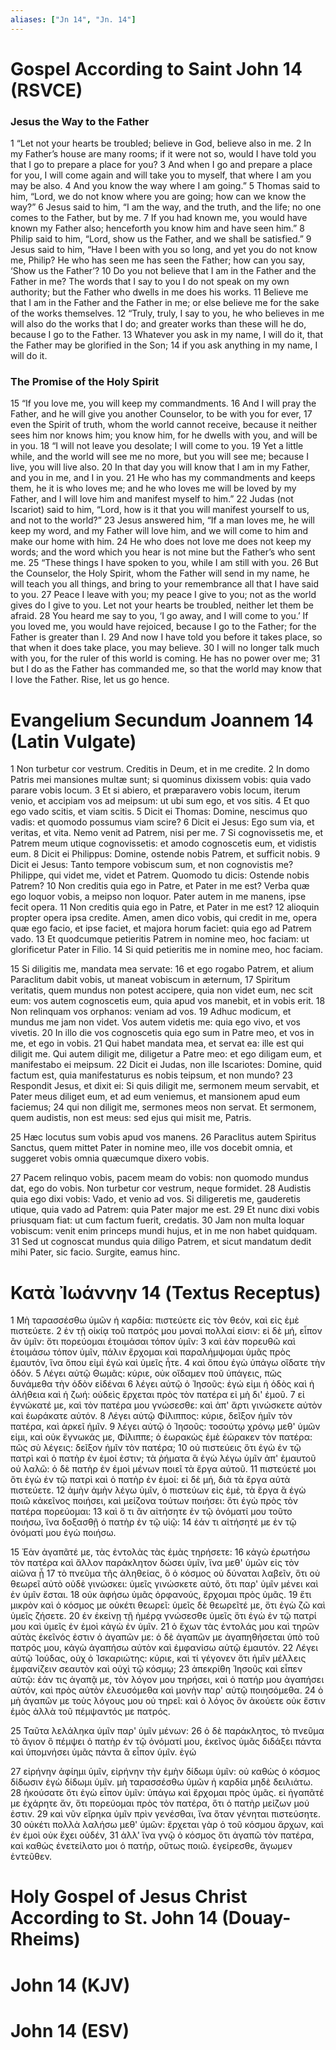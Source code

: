 ```yaml
---
aliases: ["Jn 14", "Jn. 14"]
---
```



# Gospel According to Saint John 14 (RSVCE)

### Jesus the Way to the Father
1 “Let not your hearts be troubled; believe in God, believe also in me.
2 In my Father’s house are many rooms; if it were not so, would I have told you that I go to prepare a place for you?
3 And when I go and prepare a place for you, I will come again and will take you to myself, that where I am you may be also.
4 And you know the way where I am going.”
5 Thomas said to him, “Lord, we do not know where you are going; how can we know the way?”
6 Jesus said to him, “I am the way, and the truth, and the life; no one comes to the Father, but by me.
7 If you had known me, you would have known my Father also; henceforth you know him and have seen him.”
8 Philip said to him, “Lord, show us the Father, and we shall be satisfied.”
9 Jesus said to him, “Have I been with you so long, and yet you do not know me, Philip? He who has seen me has seen the Father; how can you say, ‘Show us the Father’?
10 Do you not believe that I am in the Father and the Father in me? The words that I say to you I do not speak on my own authority; but the Father who dwells in me does his works.
11 Believe me that I am in the Father and the Father in me; or else believe me for the sake of the works themselves.
12 “Truly, truly, I say to you, he who believes in me will also do the works that I do; and greater works than these will he do, because I go to the Father.
13 Whatever you ask in my name, I will do it, that the Father may be glorified in the Son;
14 if you ask anything in my name, I will do it.
### The Promise of the Holy Spirit
15 “If you love me, you will keep my commandments.
16 And I will pray the Father, and he will give you another Counselor, to be with you for ever,
17 even the Spirit of truth, whom the world cannot receive, because it neither sees him nor knows him; you know him, for he dwells with you, and will be in you.
18 “I will not leave you desolate; I will come to you.
19 Yet a little while, and the world will see me no more, but you will see me; because I live, you will live also.
20 In that day you will know that I am in my Father, and you in me, and I in you.
21 He who has my commandments and keeps them, he it is who loves me; and he who loves me will be loved by my Father, and I will love him and manifest myself to him.”
22 Judas (not Iscariot) said to him, “Lord, how is it that you will manifest yourself to us, and not to the world?”
23 Jesus answered him, “If a man loves me, he will keep my word, and my Father will love him, and we will come to him and make our home with him.
24 He who does not love me does not keep my words; and the word which you hear is not mine but the Father’s who sent me.
25 “These things I have spoken to you, while I am still with you.
26 But the Counselor, the Holy Spirit, whom the Father will send in my name, he will teach you all things, and bring to your remembrance all that I have said to you.
27 Peace I leave with you; my peace I give to you; not as the world gives do I give to you. Let not your hearts be troubled, neither let them be afraid.
28 You heard me say to you, ‘I go away, and I will come to you.’ If you loved me, you would have rejoiced, because I go to the Father; for the Father is greater than I.
29 And now I have told you before it takes place, so that when it does take place, you may believe.
30 I will no longer talk much with you, for the ruler of this world is coming. He has no power over me;
31 but I do as the Father has commanded me, so that the world may know that I love the Father. Rise, let us go hence.


# Evangelium Secundum Joannem 14 (Latin Vulgate)

1 Non turbetur cor vestrum. Creditis in Deum, et in me credite.
2 In domo Patris mei mansiones multæ sunt; si quominus dixissem vobis: quia vado parare vobis locum.
3 Et si abiero, et præparavero vobis locum, iterum venio, et accipiam vos ad meipsum: ut ubi sum ego, et vos sitis.
4 Et quo ego vado scitis, et viam scitis.
5 Dicit ei Thomas: Domine, nescimus quo vadis: et quomodo possumus viam scire?
6 Dicit ei Jesus: Ego sum via, et veritas, et vita. Nemo venit ad Patrem, nisi per me.
7 Si cognovissetis me, et Patrem meum utique cognovissetis: et amodo cognoscetis eum, et vidistis eum.
8 Dicit ei Philippus: Domine, ostende nobis Patrem, et sufficit nobis.
9 Dicit ei Jesus: Tanto tempore vobiscum sum, et non cognovistis me? Philippe, qui videt me, videt et Patrem. Quomodo tu dicis: Ostende nobis Patrem?
10 Non creditis quia ego in Patre, et Pater in me est? Verba quæ ego loquor vobis, a meipso non loquor. Pater autem in me manens, ipse fecit opera.
11 Non creditis quia ego in Patre, et Pater in me est?
12 alioquin propter opera ipsa credite. Amen, amen dico vobis, qui credit in me, opera quæ ego facio, et ipse faciet, et majora horum faciet: quia ego ad Patrem vado.
13 Et quodcumque petieritis Patrem in nomine meo, hoc faciam: ut glorificetur Pater in Filio.
14 Si quid petieritis me in nomine meo, hoc faciam.

15 Si diligitis me, mandata mea servate:
16 et ego rogabo Patrem, et alium Paraclitum dabit vobis, ut maneat vobiscum in æternum,
17 Spiritum veritatis, quem mundus non potest accipere, quia non videt eum, nec scit eum: vos autem cognoscetis eum, quia apud vos manebit, et in vobis erit.
18 Non relinquam vos orphanos: veniam ad vos.
19 Adhuc modicum, et mundus me jam non videt. Vos autem videtis me: quia ego vivo, et vos vivetis.
20 In illo die vos cognoscetis quia ego sum in Patre meo, et vos in me, et ego in vobis.
21 Qui habet mandata mea, et servat ea: ille est qui diligit me. Qui autem diligit me, diligetur a Patre meo: et ego diligam eum, et manifestabo ei meipsum.
22 Dicit ei Judas, non ille Iscariotes: Domine, quid factum est, quia manifestaturus es nobis teipsum, et non mundo?
23 Respondit Jesus, et dixit ei: Si quis diligit me, sermonem meum servabit, et Pater meus diliget eum, et ad eum veniemus, et mansionem apud eum faciemus;
24 qui non diligit me, sermones meos non servat. Et sermonem, quem audistis, non est meus: sed ejus qui misit me, Patris.

25 Hæc locutus sum vobis apud vos manens.
26 Paraclitus autem Spiritus Sanctus, quem mittet Pater in nomine meo, ille vos docebit omnia, et suggeret vobis omnia quæcumque dixero vobis.

27 Pacem relinquo vobis, pacem meam do vobis: non quomodo mundus dat, ego do vobis. Non turbetur cor vestrum, neque formidet.
28 Audistis quia ego dixi vobis: Vado, et venio ad vos. Si diligeretis me, gauderetis utique, quia vado ad Patrem: quia Pater major me est.
29 Et nunc dixi vobis priusquam fiat: ut cum factum fuerit, credatis.
30 Jam non multa loquar vobiscum: venit enim princeps mundi hujus, et in me non habet quidquam.
31 Sed ut cognoscat mundus quia diligo Patrem, et sicut mandatum dedit mihi Pater, sic facio. Surgite, eamus hinc.


# Κατὰ Ἰωάννην 14 (Textus Receptus)

1 Μὴ ταρασσέσθω ὑμῶν ἡ καρδία: πιστεύετε εἰς τὸν θεόν, καὶ εἰς ἐμὲ πιστεύετε.
2 ἐν τῇ οἰκίᾳ τοῦ πατρός μου μοναὶ πολλαί εἰσιν: εἰ δὲ μή, εἶπον ἂν ὑμῖν: ὅτι πορεύομαι ἑτοιμάσαι τόπον ὑμῖν:
3 καὶ ἐὰν πορευθῶ καὶ ἑτοιμάσω τόπον ὑμῖν, πάλιν ἔρχομαι καὶ παραλήμψομαι ὑμᾶς πρὸς ἐμαυτόν, ἵνα ὅπου εἰμὶ ἐγὼ καὶ ὑμεῖς ἦτε.
4 καὶ ὅπου ἐγὼ ὑπάγω οἴδατε τὴν ὁδόν.
5 Λέγει αὐτῷ Θωμᾶς: κύριε, οὐκ οἴδαμεν ποῦ ὑπάγεις, πῶς δυνάμεθα τὴν ὁδὸν εἰδέναι
6 λέγει αὐτῷ ὁ Ἰησοῦς: ἐγώ εἰμι ἡ ὁδὸς καὶ ἡ ἀλήθεια καὶ ἡ ζωή: οὐδεὶς ἔρχεται πρὸς τὸν πατέρα εἰ μὴ δι' ἐμοῦ.
7 εἰ ἐγνώκατέ με, καὶ τὸν πατέρα μου γνώσεσθε: καὶ ἀπ' ἄρτι γινώσκετε αὐτὸν καὶ ἑωράκατε αὐτόν.
8 Λέγει αὐτῷ Φίλιππος: κύριε, δεῖξον ἡμῖν τὸν πατέρα, καὶ ἀρκεῖ ἡμῖν.
9 λέγει αὐτῷ ὁ Ἰησοῦς: τοσούτῳ χρόνῳ μεθ' ὑμῶν εἰμι, καὶ οὐκ ἔγνωκάς με, Φίλιππε; ὁ ἑωρακὼς ἐμὲ ἑώρακεν τὸν πατέρα: πῶς σὺ λέγεις: δεῖξον ἡμῖν τὸν πατέρα;
10 οὐ πιστεύεις ὅτι ἐγὼ ἐν τῷ πατρὶ καὶ ὁ πατὴρ ἐν ἐμοί ἐστιν; τὰ ῥήματα ἃ ἐγὼ λέγω ὑμῖν ἀπ' ἐμαυτοῦ οὐ λαλῶ: ὁ δὲ πατὴρ ἐν ἐμοὶ μένων ποιεῖ τὰ ἔργα αὐτοῦ.
11 πιστεύετέ μοι ὅτι ἐγὼ ἐν τῷ πατρὶ καὶ ὁ πατὴρ ἐν ἐμοί: εἰ δὲ μή, διὰ τὰ ἔργα αὐτὰ πιστεύετε.
12 ἀμὴν ἀμὴν λέγω ὑμῖν, ὁ πιστεύων εἰς ἐμὲ, τὰ ἔργα ἃ ἐγὼ ποιῶ κἀκεῖνος ποιήσει, καὶ μείζονα τούτων ποιήσει: ὅτι ἐγὼ πρὸς τὸν πατέρα πορεύομαι:
13 καὶ ὅ τι ἂν αἰτήσητε ἐν τῷ ὀνόματί μου τοῦτο ποιήσω, ἵνα δοξασθῇ ὁ πατὴρ ἐν τῷ υἱῷ:
14 ἐάν τι αἰτήσητέ με ἐν τῷ ὀνόματί μου ἐγὼ ποιήσω.

15 Ἐὰν ἀγαπᾶτέ με, τὰς ἐντολὰς τὰς ἐμὰς τηρήσετε:
16 κἀγὼ ἐρωτήσω τὸν πατέρα καὶ ἄλλον παράκλητον δώσει ὑμῖν, ἵνα μεθ' ὑμῶν εἰς τὸν αἰῶνα ᾖ
17 τὸ πνεῦμα τῆς ἀληθείας, ὃ ὁ κόσμος οὐ δύναται λαβεῖν, ὅτι οὐ θεωρεῖ αὐτὸ οὐδὲ γινώσκει: ὑμεῖς γινώσκετε αὐτό, ὅτι παρ' ὑμῖν μένει καὶ ἐν ὑμῖν ἔσται.
18 οὐκ ἀφήσω ὑμᾶς ὀρφανούς, ἔρχομαι πρὸς ὑμᾶς.
19 ἔτι μικρὸν καὶ ὁ κόσμος με οὐκέτι θεωρεῖ: ὑμεῖς δὲ θεωρεῖτέ με, ὅτι ἐγὼ ζῶ καὶ ὑμεῖς ζήσετε.
20 ἐν ἐκείνῃ τῇ ἡμέρᾳ γνώσεσθε ὑμεῖς ὅτι ἐγὼ ἐν τῷ πατρί μου καὶ ὑμεῖς ἐν ἐμοὶ κἀγὼ ἐν ὑμῖν.
21 ὁ ἔχων τὰς ἐντολάς μου καὶ τηρῶν αὐτὰς ἐκεῖνός ἐστιν ὁ ἀγαπῶν με: ὁ δὲ ἀγαπῶν με ἀγαπηθήσεται ὑπὸ τοῦ πατρός μου, κἀγὼ ἀγαπήσω αὐτὸν καὶ ἐμφανίσω αὐτῷ ἐμαυτόν.
22 Λέγει αὐτῷ Ἰούδας, οὐχ ὁ Ἰσκαριώτης: κύριε, καὶ τί γέγονεν ὅτι ἡμῖν μέλλεις ἐμφανίζειν σεαυτὸν καὶ οὐχὶ τῷ κόσμῳ;
23 ἀπεκρίθη Ἰησοῦς καὶ εἶπεν αὐτῷ: ἐάν τις ἀγαπᾷ με, τὸν λόγον μου τηρήσει, καὶ ὁ πατήρ μου ἀγαπήσει αὐτόν, καὶ πρὸς αὐτὸν ἐλευσόμεθα καὶ μονὴν παρ' αὐτῷ ποιησόμεθα.
24 ὁ μὴ ἀγαπῶν με τοὺς λόγους μου οὐ τηρεῖ: καὶ ὁ λόγος ὃν ἀκούετε οὐκ ἔστιν ἐμὸς ἀλλὰ τοῦ πέμψαντός με πατρός.

25 Ταῦτα λελάληκα ὑμῖν παρ' ὑμῖν μένων:
26 ὁ δὲ παράκλητος, τὸ πνεῦμα τὸ ἅγιον ὃ πέμψει ὁ πατὴρ ἐν τῷ ὀνόματί μου, ἐκεῖνος ὑμᾶς διδάξει πάντα καὶ ὑπομνήσει ὑμᾶς πάντα ἃ εἶπον ὑμῖν. ἐγώ

27 εἰρήνην ἀφίημι ὑμῖν, εἰρήνην τὴν ἐμὴν δίδωμι ὑμῖν: οὐ καθὼς ὁ κόσμος δίδωσιν ἐγὼ δίδωμι ὑμῖν. μὴ ταρασσέσθω ὑμῶν ἡ καρδία μηδὲ δειλιάτω.
28 ἠκούσατε ὅτι ἐγὼ εἶπον ὑμῖν: ὑπάγω καὶ ἔρχομαι πρὸς ὑμᾶς. εἰ ἠγαπᾶτέ με ἐχάρητε ἄν, ὅτι πορεύομαι πρὸς τὸν πατέρα, ὅτι ὁ πατὴρ μείζων μού ἐστιν.
29 καὶ νῦν εἴρηκα ὑμῖν πρὶν γενέσθαι, ἵνα ὅταν γένηται πιστεύσητε.
30 οὐκέτι πολλὰ λαλήσω μεθ' ὑμῶν: ἔρχεται γὰρ ὁ τοῦ κόσμου ἄρχων, καὶ ἐν ἐμοὶ οὐκ ἔχει οὐδέν,
31 ἀλλ' ἵνα γνῷ ὁ κόσμος ὅτι ἀγαπῶ τὸν πατέρα, καὶ καθὼς ἐνετείλατο μοι ὁ πατήρ, οὕτως ποιῶ. ἐγείρεσθε, ἄγωμεν ἐντεῦθεν.


# Holy Gospel of Jesus Christ According to St. John 14 (Douay-Rheims)


# John 14 (KJV)


# John 14 (ESV)

